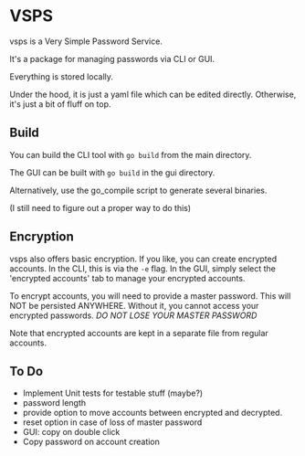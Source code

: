 # VSPS

vsps is a Very Simple Password Service.

It's a package for managing passwords via CLI or GUI.

Everything is stored locally.

Under the hood, it is just a yaml file which can be edited directly.
Otherwise, it's just a bit of fluff on top.

## Build
You can build the CLI tool with `go build` from the main directory.

The GUI can be built with `go build` in the gui directory.

Alternatively, use the go_compile script to generate several binaries.

(I still need to figure out a proper way to do this)

## Encryption
vsps also offers basic encryption. 
If you like, you can create encrypted accounts.
In the CLI, this is via the `-e` flag. In the GUI, simply select the 'encrypted accounts' tab to manage your encrypted accounts.

To encrypt accounts, you will need to provide a master password. This will NOT be persisted ANYWHERE.
Without it, you cannot access your encrypted passwords. 
*DO NOT LOSE YOUR MASTER PASSWORD*

Note that encrypted accounts are kept in a separate file from regular accounts.

## To Do

- Implement Unit tests for testable stuff (maybe?)
- password length
- provide option to move accounts between encrypted and decrypted.
- reset option in case of loss of master password
- GUI: copy on double click
- Copy password on account creation
